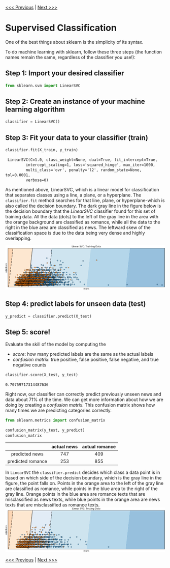 [<<< Previous](supervised.md) | [Next >>>](unsupervised.md)

# Supervised Classification


One of the best things about sklearn is the simplicity of its syntax.

To do machine learning with sklearn, follow these three steps (the function names remain the same, regardless of the classifier you use!):

## Step 1:  Import your desired classifier


```python
from sklearn.svm import LinearSVC
```

## Step 2: Create an instance of your machine learning algorithm


```python
classifier = LinearSVC()
```

## Step 3:  Fit your data to your classifier (train)

```python
classifier.fit(X_train, y_train)
```
```output
 LinearSVC(C=1.0, class_weight=None, dual=True, fit_intercept=True,
         intercept_scaling=1, loss='squared_hinge', max_iter=1000,
         multi_class='ovr', penalty='l2', random_state=None, tol=0.0001,
         verbose=0)
```
As mentioned above, LinearSVC, which is a linear model for classification that separates classes using a line, a plane, or a hyperplane. The `classifier.fit` method searches for that line, plane, or hyperplane-which is also called the decision boundary. The dark gray line in the figure below is the decision boundary that the *LinearSVC* classifier found for this set of training data. All the data (dots) to the left of the gray line in the area with the orange background are classified as romance, while all the data to the right in the blue area are classified as news. The leftward skew of the classification space is due to the data being very dense and highly overlapping.

![Visualization of the decision boundary of the scatter plot found via the fit method.](../images/training_boundary.png)

 ## Step 4: predict labels for unseen data (test)
```python
y_predict = classifier.predict(X_test)
```


## Step 5: score!
Evaluate the skill of the model by computing the 
* *score*: how many predicted labels are the same as the actual labels 
* *confusion matrix*: true positive, false positive, false negative, and true negative counts

```python
classifier.score(X_test, y_test)
```
```output
0.70759717314487636
```


Right now, our classifier can correctly predict previously unseen news and data about 71% of the time.  We can get more information about how we are doing by creating a *confusion matrix*. This confusion matrix shows how many times we are predicting categories correctly.


```python
from sklearn.metrics import confusion_matrix
```


```python
confusion_matrix(y_test, y_predict)
confusion_matrix
```

|      |actual news | actual romance |
|:--: | :--:| :--:|
|predicted news | 747 | 409 |
|predicted romance|253 | 855|

In `LinearSVC` the `classifier.predict` decides which class a data point is in based on which side of the decision boundary, which is the gray line in the figure, the point falls on. Points in the orange area to the left of the gray line are classified as romance, while points in the blue area to the right of the gray line. Orange points in the blue area are romance texts that are misclassified as news texts, while blue points in the orange area are news texts that are misclassified as romance texts. 
![Scatter plot showing the decision boundary used to determine which class the point is in.](../images/testing_boundary.png)



[<<< Previous](supervised.md) | [Next >>>](unsupervised.md)
